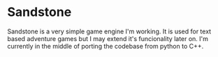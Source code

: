 # Sandstone
Sandstone is a very simple game engine I'm working. It is used for text based adventure games but I may extend it's funcionality later on.
I'm currently in the middle of porting the codebase from python to C++.